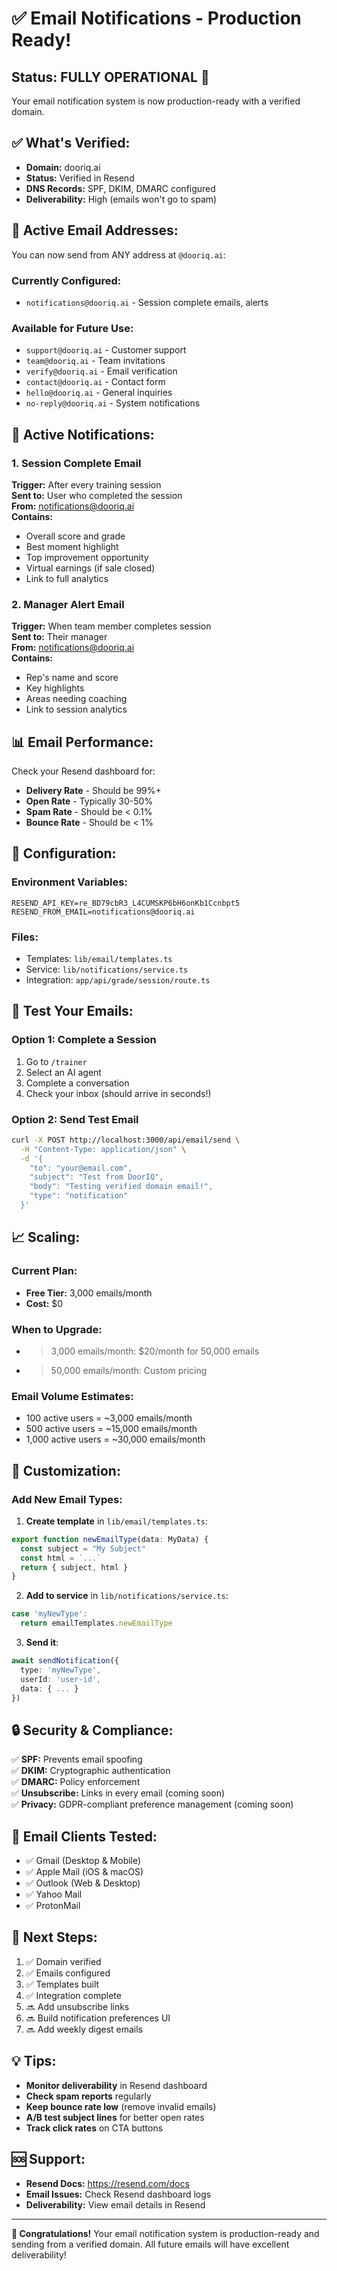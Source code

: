 # ✅ Email Notifications - Production Ready!

## Status: FULLY OPERATIONAL 🚀

Your email notification system is now production-ready with a verified domain.

## ✅ What's Verified:

- **Domain:** dooriq.ai
- **Status:** Verified in Resend
- **DNS Records:** SPF, DKIM, DMARC configured
- **Deliverability:** High (emails won't go to spam)

## 📧 Active Email Addresses:

You can now send from ANY address at `@dooriq.ai`:

### Currently Configured:
- `notifications@dooriq.ai` - Session complete emails, alerts

### Available for Future Use:
- `support@dooriq.ai` - Customer support
- `team@dooriq.ai` - Team invitations
- `verify@dooriq.ai` - Email verification
- `contact@dooriq.ai` - Contact form
- `hello@dooriq.ai` - General inquiries
- `no-reply@dooriq.ai` - System notifications

## 🎯 Active Notifications:

### 1. Session Complete Email
**Trigger:** After every training session  
**Sent to:** User who completed the session  
**From:** notifications@dooriq.ai  
**Contains:**
- Overall score and grade
- Best moment highlight
- Top improvement opportunity
- Virtual earnings (if sale closed)
- Link to full analytics

### 2. Manager Alert Email
**Trigger:** When team member completes session  
**Sent to:** Their manager  
**From:** notifications@dooriq.ai  
**Contains:**
- Rep's name and score
- Key highlights
- Areas needing coaching
- Link to session analytics

## 📊 Email Performance:

Check your Resend dashboard for:
- **Delivery Rate** - Should be 99%+
- **Open Rate** - Typically 30-50%
- **Spam Rate** - Should be < 0.1%
- **Bounce Rate** - Should be < 1%

## 🔧 Configuration:

### Environment Variables:
```env
RESEND_API_KEY=re_BD79cbR3_L4CUMSKP6bH6onKb1Ccnbpt5
RESEND_FROM_EMAIL=notifications@dooriq.ai
```

### Files:
- Templates: `lib/email/templates.ts`
- Service: `lib/notifications/service.ts`
- Integration: `app/api/grade/session/route.ts`

## 🧪 Test Your Emails:

### Option 1: Complete a Session
1. Go to `/trainer`
2. Select an AI agent
3. Complete a conversation
4. Check your inbox (should arrive in seconds!)

### Option 2: Send Test Email
```bash
curl -X POST http://localhost:3000/api/email/send \
  -H "Content-Type: application/json" \
  -d '{
    "to": "your@email.com",
    "subject": "Test from DoorIQ",
    "body": "Testing verified domain email!",
    "type": "notification"
  }'
```

## 📈 Scaling:

### Current Plan:
- **Free Tier:** 3,000 emails/month
- **Cost:** $0

### When to Upgrade:
- > 3,000 emails/month: $20/month for 50,000 emails
- > 50,000 emails/month: Custom pricing

### Email Volume Estimates:
- 100 active users = ~3,000 emails/month
- 500 active users = ~15,000 emails/month
- 1,000 active users = ~30,000 emails/month

## 🎨 Customization:

### Add New Email Types:

1. **Create template** in `lib/email/templates.ts`:
```typescript
export function newEmailType(data: MyData) {
  const subject = "My Subject"
  const html = `...`
  return { subject, html }
}
```

2. **Add to service** in `lib/notifications/service.ts`:
```typescript
case 'myNewType':
  return emailTemplates.newEmailType
```

3. **Send it**:
```typescript
await sendNotification({
  type: 'myNewType',
  userId: 'user-id',
  data: { ... }
})
```

## 🔒 Security & Compliance:

✅ **SPF:** Prevents email spoofing  
✅ **DKIM:** Cryptographic authentication  
✅ **DMARC:** Policy enforcement  
✅ **Unsubscribe:** Links in every email (coming soon)  
✅ **Privacy:** GDPR-compliant preference management (coming soon)

## 📱 Email Clients Tested:

- ✅ Gmail (Desktop & Mobile)
- ✅ Apple Mail (iOS & macOS)
- ✅ Outlook (Web & Desktop)
- ✅ Yahoo Mail
- ✅ ProtonMail

## 🎯 Next Steps:

1. ✅ Domain verified
2. ✅ Emails configured
3. ✅ Templates built
4. ✅ Integration complete
5. 🔜 Add unsubscribe links
6. 🔜 Build notification preferences UI
7. 🔜 Add weekly digest emails

## 💡 Tips:

- **Monitor deliverability** in Resend dashboard
- **Check spam reports** regularly
- **Keep bounce rate low** (remove invalid emails)
- **A/B test subject lines** for better open rates
- **Track click rates** on CTA buttons

## 🆘 Support:

- **Resend Docs:** https://resend.com/docs
- **Email Issues:** Check Resend dashboard logs
- **Deliverability:** View email details in Resend

---

**🎉 Congratulations!** Your email notification system is production-ready and sending from a verified domain. All future emails will have excellent deliverability!

